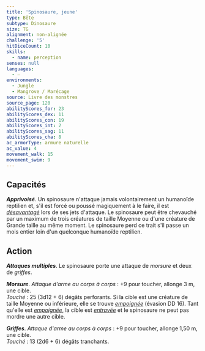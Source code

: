 ```yaml
---
title: 'Spinosaure, jeune'
type: Bête
subtype: Dinosaure
size: TG
alignment: non-alignée
challenge: '5'
hitDiceCount: 10
skills:
  - name: perception
senses: null
languages:
  - —
environments:
  - Jungle
  - Mangrove / Marécage
source: Livre des monstres
source_page: 120
abilityScores_for: 23
abilityScores_dex: 11
abilityScores_con: 19
abilityScores_int: 2
abilityScores_sag: 11
abilityScores_cha: 8
ac_armorType: armure naturelle
ac_value: 4
movement_walk: 15
movement_swim: 9
---
```

## Capacités
_**Apprivoisé**_. Un spinosaure n'attaque jamais volontairement un humanoïde reptilien et, s'il est forcé ou poussé magiquement à le faire, il est [_désavantagé_](/utiliser-les-caracteristiques/#avantage-et-desavantage) lors de ses jets d'attaque. Le spinosaure peut être chevauché par un maximum de trois créatures de taille Moyenne ou d'une créature de Grande taille au même moment. Le spinosaure perd ce trait s'il passe un mois entier loin d'un quelconque humanoïde reptilien.

## Action
_**Attaques multiples**_. Le spinosaure porte une attaque de _morsure_ et deux de _griffes_.

_**Morsure**_. _Attaque d'arme au corps à corps_ : +9 pour toucher, allonge 3 m, une cible.  
_Touché_ : 25 (3d12 + 6) dégâts perforants. Si la cible est une créature de taille Moyenne ou inférieure, elle se trouve [_empoignée_](/gerer-la-sante-du-personnage/#empoigne) (évasion DD 16). Tant qu'elle est [_empoignée_](/gerer-la-sante-du-personnage/#empoigne), la cible est [_entravée_](/gerer-la-sante-du-personnage/#entrave) et le spinosaure ne peut pas mordre une autre cible.

_**Griffes**_. _Attaque d'arme au corps à corps_ : +9 pour toucher, allonge 1,50 m, une cible.  
_Touché_ : 13 (2d6 + 6) dégâts tranchants.
